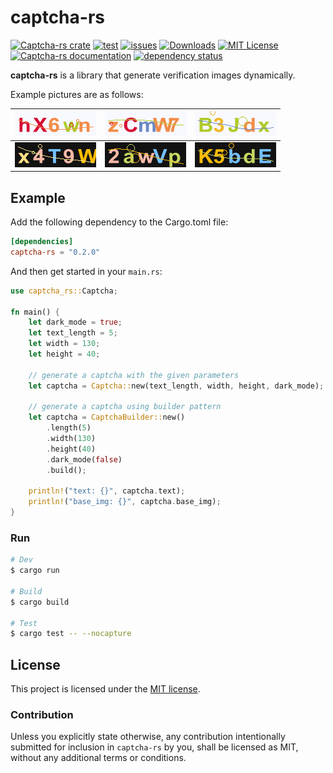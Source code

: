 # captcha-rs

[![Captcha-rs crate](https://img.shields.io/crates/v/captcha-rs.svg)](https://crates.io/crates/captcha-rs)
[![test](https://github.com/samirdjelal/captcha-rs/actions/workflows/test.yml/badge.svg)](https://github.com/samirdjelal/captcha-rs/actions/workflows/test.yml)
[![issues](https://img.shields.io/github/issues/samirdjelal/captcha-rs?color=%23ffc107)](https://github.com/samirdjelal/captcha-rs/issues)
[![Downloads](https://img.shields.io/crates/d/captcha-rs)](https://crates.io/crates/captcha-rs)
[![MIT License](https://img.shields.io/crates/l/captcha-rs)](LICENSE)
[![Captcha-rs documentation](https://img.shields.io/docsrs/captcha-rs)](https://docs.rs/captcha-rs)
[![dependency status](https://deps.rs/repo/github/samirdjelal/captcha-rs/status.svg)](https://deps.rs/repo/github/samirdjelal/captcha-rs)

**captcha-rs** is a library that generate verification images dynamically.

Example pictures are as follows:

![img-light-1.png](images/img-light-1.png) | ![img-light-2.png](images/img-light-2.png) | ![img-light-3.png](images/img-light-3.png)
--- | --- | ---
![img-dark-1.png](images/img-dark-1.png) | ![img-dark-2.png](images/img-dark-2.png) | ![img-dark-3.png](images/img-dark-3.png)

## Example

Add the following dependency to the Cargo.toml file:

```toml
[dependencies]
captcha-rs = "0.2.0"
```

And then get started in your `main.rs`:

```rust
use captcha_rs::Captcha;

fn main() {
	let dark_mode = true;
	let text_length = 5;
	let width = 130;
	let height = 40;
	
	// generate a captcha with the given parameters
	let captcha = Captcha::new(text_length, width, height, dark_mode);
	
	// generate a captcha using builder pattern
	let captcha = CaptchaBuilder::new()
		.length(5)
		.width(130)
		.height(40)
		.dark_mode(false)
		.build();
	
	println!("text: {}", captcha.text);
	println!("base_img: {}", captcha.base_img);
}
```

### Run

```bash
# Dev
$ cargo run

# Build
$ cargo build

# Test
$ cargo test -- --nocapture
```

## License

This project is licensed under the [MIT license](LICENSE).

### Contribution

Unless you explicitly state otherwise, any contribution intentionally submitted for inclusion in `captcha-rs` by you, shall be licensed as MIT, without any additional terms or conditions.

